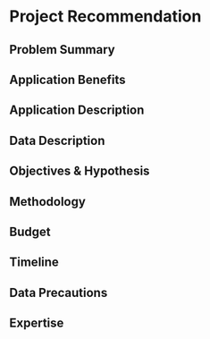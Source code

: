# Project Recommendation

## Problem Summary

## Application Benefits

## Application Description

## Data Description

## Objectives & Hypothesis

## Methodology

## Budget 

## Timeline

## Data Precautions

## Expertise
